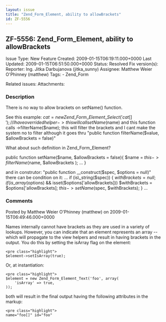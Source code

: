 ```yaml
---
layout: issue
title: "Zend_Form_Element, ability to allowBrackets"
id: ZF-5556
---
```


ZF-5556: Zend\_Form\_Element, ability to allowBrackets
------------------------------------------------------

 Issue Type: New Feature Created: 2009-01-15T06:19:11.000+0000 Last Updated: 2009-01-15T06:51:50.000+0000 Status: Resolved Fix version(s): 
 Reporter:  Ing. Jitka Darbujanova (jitka\_sunny)  Assignee:  Matthew Weier O'Phinney (matthew)  Tags: - Zend\_Form
 
 Related issues: 
 Attachments: 
### Description

There is no way to allow brackets on setName() function.

See this example: $cat= new Zend\_Form\_Element\_Select('cat[]'); //I have overrided helper -> this will call setName($name) and this function calls ->filterName($name); this will filter the brackets and I cant make the system no to filter although it goes thru "public function filterName($value, $allowBrackets = false)"

What about such definition in Zend\_Form\_Element?

public function setName($name, $allowBrackets = false){ $name = $this->filterName($name, $allowBrackets ); ... }

and in construtor: "public function \_\_construct($spec, $options = null)" there can be condition on it: ... if (is\_string($spec)) { $withBrackets = null; if (is\_array($options) && isset($options['allowBrackets])) $withBrackets = $options['allowBrackets]; $this->setName($spec, $withBrackets); } ...

 

 

### Comments

Posted by Matthew Weier O'Phinney (matthew) on 2009-01-15T06:49:46.000+0000

Names internally cannot have brackets as they are used in a variety of lookups. However, you can indicate that an element represents an array -- which will propagate to the view helpers and result in having brackets in the output. You do this by setting the isArray flag on the element:

 
    <pre class="highlight">
    $element->setIsArray(true);


Or, at instantiation:

 
    <pre class="highlight">
    $element = new Zend_Form_Element_Text('foo', array(
        'isArray' => true,
    ));


both will result in the final output having the following attributes in the markup:

 
    <pre class="highlight">
    name="foo[]" id="foo"


 

 